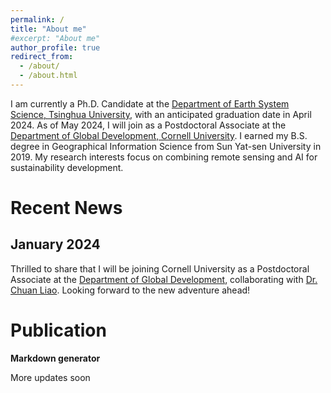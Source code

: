 ```yaml
---
permalink: /
title: "About me"
#excerpt: "About me"
author_profile: true
redirect_from: 
  - /about/
  - /about.html
---
```


I am currently a Ph.D. Candidate at the [Department of Earth System Science, Tsinghua University](https://www.dess.tsinghua.edu.cn/), with an anticipated graduation date in April 2024. As of May 2024, I will join as a Postdoctoral Associate at the [Department of Global Development, Cornell University](https://cals.cornell.edu/global-development). I earned my B.S. degree in Geographical Information Science from Sun Yat-sen University in 2019. My research interests focus on combining remote sensing and AI for sustainability development.

Recent News 
======

January 2024
------
Thrilled to share that I will be joining Cornell University as a Postdoctoral Associate at the [Department of Global Development](https://cals.cornell.edu/global-development), collaborating with [Dr. Chuan Liao](https://cals.cornell.edu/chuan-liao). Looking forward to the new adventure ahead!

Publication
======

**Markdown generator**

More updates soon
